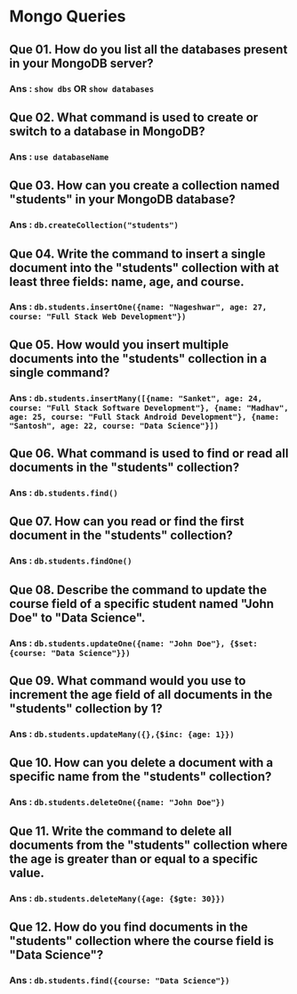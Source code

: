 # Mongo Queries

## Que 01. How do you list all the databases present in your MongoDB server?

### Ans : `show dbs` OR `show databases`

## Que 02. What command is used to create or switch to a database in MongoDB?

### Ans : `use databaseName`

## Que 03. How can you create a collection named "students" in your MongoDB database?

### Ans : `db.createCollection("students")`

## Que 04. Write the command to insert a single document into the "students" collection with at least three fields: name, age, and course.

### Ans : `db.students.insertOne({name: "Nageshwar", age: 27, course: "Full Stack Web Development"})`

## Que 05. How would you insert multiple documents into the "students" collection in a single command?

### Ans : `db.students.insertMany([{name: "Sanket", age: 24, course: "Full Stack Software Development"}, {name: "Madhav", age: 25, course: "Full Stack Android Development"}, {name: "Santosh", age: 22, course: "Data Science"}])`

## Que 06. What command is used to find or read all documents in the "students" collection?

### Ans : `db.students.find()`

## Que 07. How can you read or find the first document in the "students" collection?

### Ans : `db.students.findOne()`

## Que 08. Describe the command to update the course field of a specific student named "John Doe" to "Data Science".

### Ans : `db.students.updateOne({name: "John Doe"}, {$set: {course: "Data Science"}})`

## Que 09. What command would you use to increment the age field of all documents in the "students" collection by 1?

### Ans : `db.students.updateMany({},{$inc: {age: 1}})`

## Que 10. How can you delete a document with a specific name from the "students" collection?

### Ans : `db.students.deleteOne({name: "John Doe"})`

## Que 11. Write the command to delete all documents from the "students" collection where the age is greater than or equal to a specific value.

### Ans : `db.students.deleteMany({age: {$gte: 30}})`

## Que 12. How do you find documents in the "students" collection where the course field is "Data Science"?

### Ans : `db.students.find({course: "Data Science"})`
